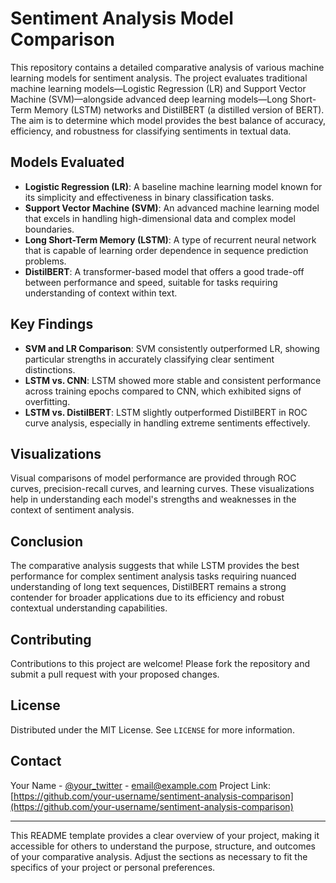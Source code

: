 # Sentiment Analysis Model Comparison

This repository contains a detailed comparative analysis of various machine learning models for sentiment analysis. The project evaluates traditional machine learning models—Logistic Regression (LR) and Support Vector Machine (SVM)—alongside advanced deep learning models—Long Short-Term Memory (LSTM) networks and DistilBERT (a distilled version of BERT). The aim is to determine which model provides the best balance of accuracy, efficiency, and robustness for classifying sentiments in textual data.

## Models Evaluated

- **Logistic Regression (LR)**: A baseline machine learning model known for its simplicity and effectiveness in binary classification tasks.
- **Support Vector Machine (SVM)**: An advanced machine learning model that excels in handling high-dimensional data and complex model boundaries.
- **Long Short-Term Memory (LSTM)**: A type of recurrent neural network that is capable of learning order dependence in sequence prediction problems.
- **DistilBERT**: A transformer-based model that offers a good trade-off between performance and speed, suitable for tasks requiring understanding of context within text.

## Key Findings

- **SVM and LR Comparison**: SVM consistently outperformed LR, showing particular strengths in accurately classifying clear sentiment distinctions.
- **LSTM vs. CNN**: LSTM showed more stable and consistent performance across training epochs compared to CNN, which exhibited signs of overfitting.
- **LSTM vs. DistilBERT**: LSTM slightly outperformed DistilBERT in ROC curve analysis, especially in handling extreme sentiments effectively.

## Visualizations

Visual comparisons of model performance are provided through ROC curves, precision-recall curves, and learning curves. These visualizations help in understanding each model's strengths and weaknesses in the context of sentiment analysis.

## Conclusion

The comparative analysis suggests that while LSTM provides the best performance for complex sentiment analysis tasks requiring nuanced understanding of long text sequences, DistilBERT remains a strong contender for broader applications due to its efficiency and robust contextual understanding capabilities.

## Contributing

Contributions to this project are welcome! Please fork the repository and submit a pull request with your proposed changes.

## License

Distributed under the MIT License. See `LICENSE` for more information.

## Contact

Your Name - [@your_twitter](https://twitter.com/your_twitter) - email@example.com
Project Link: [https://github.com/your-username/sentiment-analysis-comparison](https://github.com/your-username/sentiment-analysis-comparison)

---

This README template provides a clear overview of your project, making it accessible for others to understand the purpose, structure, and outcomes of your comparative analysis. Adjust the sections as necessary to fit the specifics of your project or personal preferences.
